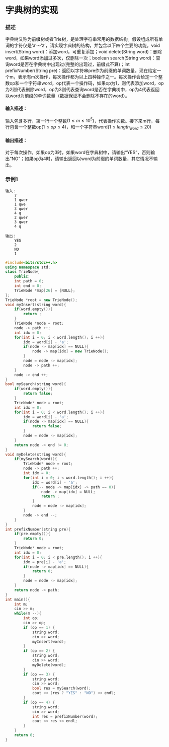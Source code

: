 # **字典树的实现**

### 描述

字典树又称为前缀树或者Trie树，是处理字符串常用的数据结构。假设组成所有单词的字符仅是‘a’～‘z’，请实现字典树的结构，并包含以下四个主要的功能。void insert(String word)：添加word，可重复添加；void delete(String word)：删除word，如果word添加过多次，仅删除一次；boolean search(String word)：查询word是否在字典树中出现过(完整的出现过，前缀式不算)；int prefixNumber(String pre)：返回以字符串pre作为前缀的单词数量。现在给定一个m，表示有m次操作，每次操作都为以上四种操作之一。每次操作会给定一个整数op和一个字符串word，op代表一个操作码，如果op为1，则代表添加word，op为2则代表删除word，op为3则代表查询word是否在字典树中，op为4代表返回以word为前缀的单词数量（数据保证不会删除不存在的word）。

#### 输入描述：

输入包含多行，第一行一个整数$(1\leq m\leq 10^5)$，代表操作次数。接下来m行，每行包含一个整数op$(1 \leq op \leq 4)$，和一个字符串word$(1 \leq length_{word} \leq 20)$

#### 输出描述：

对于每次操作，如果op为3时，如果word在字典树中，请输出“YES”，否则输出“NO”；如果op为4时，请输出返回以word为前缀的单词数量，其它情况不输出。

### 示例1
```
输入：
    7
    1 qwer
    1 qwe
    3 qwer
    4 q
    2 qwer
    3 qwer
    4 q

输出：
    YES
    2
    NO
    1
```

```C++
#include<bits/stdc++.h>
using namespace std;
class TrieNode{
    public:
    int path = 0;
    int end = 0;
    TrieNode *map[26] = {NULL};
};
TrieNode *root = new TrieNode();
void myInsert(string word){
    if(word.empty()){
        return ;
    }
    TrieNode *node = root;
    node -> path ++;
    int idx = 0;
    for(int i = 0; i < word.length(); i ++){
        idx = word[i] - 'a';
        if(node -> map[idx] == NULL){
            node -> map[idx] = new TrieNode();
        }
        node = node -> map[idx];
        node -> path ++;
    }
    node -> end ++;
}
bool mySearch(string word){
    if(word.empty()){
        return false;
    }
    TrieNode* node = root;
    int idx = 0;
    for(int i = 0; i < word.length(); i ++){
        idx = word[i] - 'a';
        if(node -> map[idx] == NULL){
            return false;
        }
        node = node -> map[idx];
    }
    return node -> end != 0;
}
void myDelete(string word){
    if(mySearch(word)){
        TrieNode* node = root;
        node -> path ++;
        int idx = 0;
        for(int i = 0; i < word.length(); i ++){
            idx = word[i] - 'a';
            if(-- node -> map[idx] -> path == 0){
                node -> map[idx] = NULL;
                return ;
            }
            node = node -> map[idx];
        }
        node -> end --;
    }
}
int prefixNumber(string pre){
    if(pre.empty()){
        return 0;
    }
    TrieNode* node = root;
    int idx = 0;
    for(int i = 0; i < pre.length(); i ++){
        idx = pre[i] - 'a';
        if(node -> map[idx] == NULL){
            return 0;
        }
        node = node -> map[idx];
    }
    return node -> path;
}
int main(){
    int m;
    cin >> m;
    while(m --){
        int op;
        cin >> op;
        if (op == 1) {
            string word;
            cin >> word;
            myInsert(word);
        }
        if (op == 2) {
            string word;
            cin >> word;
            myDelete(word);
        }
        if (op == 3) {
            string word;
            cin >> word;
            bool res = mySearch(word);
            cout << (res ? "YES" : "NO") << endl;
        }
        if (op == 4) {
            string word;
            cin >> word;
            int res = prefixNumber(word);
            cout << res << endl;
        }
    }
    return 0;
}
```

